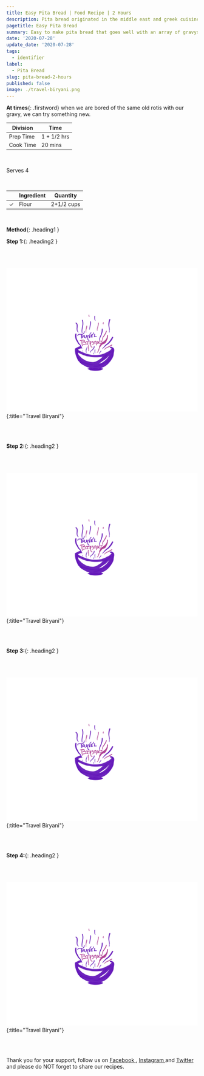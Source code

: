 ```yaml
---
title: Easy Pita Bread | Food Recipe | 2 Hours
description: Pita bread originated in the middle east and greek cuisine but is enjoyed all over the world alike. Pita bread surprisingly goes very well with Indian gravys as well.
pagetitle: Easy Pita Bread
summary: Easy to make pita bread that goes well with an array of gravys, delightful and worth all the work.
date: '2020-07-28'
update_date: '2020-07-28'
tags:
  - identifier
label:
  - Pita Bread
slug: pita-bread-2-hours
published: false
image: ./travel-biryani.png
---
```


**At times**{: .firstword} when we are bored of the same old rotis with our gravy, we can try something new.

|    Division  | Time   |
|--------------|--------|
| Prep Time    | 1 + 1/2 hrs |
| Cook Time    | 20 mins |

<br/>

Serves 4

<br/>

|                       | Ingredient | Quantity         |
|-----------------------|------------|------------------|
| <span>&#10003;</span> | Flour      | 2+1/2 cups       |

<br/>

**Method**{: .heading1 }

**Step 1:**{: .heading2 }

<br/>
<br/>

![Travel Biryani](./travel-biryani.png){:title="Travel Biryani"}

<br/>
<br/>

**Step 2:**{: .heading2 }

<br/>
<br/>

![Travel Biryani](./travel-biryani.png){:title="Travel Biryani"}

<br/>
<br/>

**Step 3:**{: .heading2 }

<br/>
<br/>

![Travel Biryani](./travel-biryani.png){:title="Travel Biryani"}

<br/>
<br/>

**Step 4:**{: .heading2 }

<br/>
<br/>

![Travel Biryani](./travel-biryani.png){:title="Travel Biryani"}

<br/>
<br/>


Thank you for your support, follow us on <a href="https://www.facebook.com/travelBiryani/" title="Travel Biryani Facebook" target="_blank" rel='external nofollow'> Facebook </a>, <a href="https://www.instagram.com/travelBiryani/" title="Travel Biryani Instagram" target="_blank" rel='external nofollow'> Instagram </a>
and <a href="https://twitter.com/travelBiryani" title="Travel Biryani Twitter" target="_blank" rel='external nofollow'> Twitter </a> and please do NOT forget to share our recipes.